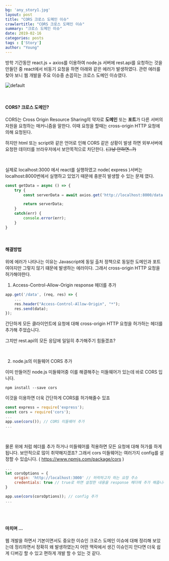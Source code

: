 ```yaml
---
bg: 'any_story1.jpg'
layout: post
title: "CORS 크로스 도메인 이슈"
crawlertitle: "CORS 크로스 도메인 이슈"
summary: "크로스 도메인 이슈"
date: 2019-02-16
categories: posts
tags : ['Story']
author: "Young"
---
```


 방학 기간동안 react.js + axios를 이용하여 node.js 서버에 rest.api를 요청하는 것을 만들던 중 react에서 비동기 요청을 하면 아래와 같은 에러가 발생하였다. 관련 에러를 찾아 보니 웹 개발을 주요 이슈중 손꼽히는  크로스 도메인 이슈였다.

![default](https://user-images.githubusercontent.com/38432821/52930297-3853d680-338b-11e9-91c8-d240d36cb87e.PNG)

<br/>

#### CORS? 크로스 도메인?

CORS는 Cross Origin Resource Sharing의 약자로 **도메인** 또는 **포트**가 다른 서버의 자원을 요청하는 매커니즘을 말한다. 이때 요청을 할때는 cross-origin HTTP 요청에 의해 요청된다.

하지만 html 또는 script와 같은 언어로 인해 CORS 같은 상황이 발생 하면 외부서버에 요청한 데이터를 브라우저에서 보안목적으로 차단한다. ~~(그냥 안하면...?)~~

<br/>

실제로 localhost:3000 에서 react를 실행하였고 node( express )서버는 localhost:8000번에서 실행하고 있었기 때문에 충분히 발생할 수 있는 문제 였다.

```javascript
const getData = async () => {
    try {
        const serverData = await axios.get('http://localhost:8000/data');

        return serverData;
    }    
    catch(err) {
        console.error(err);
    }
}
```

<br/>

#### 해결방법

위에 에러가 나타나는 이유는 Javascript에 동일 출처 정책으로 동일한 도메인과 포트여야지만 그렇지 않기 떄문에 발생하는 에러이다. 그래서 cross-origin HTTP 요청을 허가해야한다.



1. Access-Control-Allow-Origin response 헤더를 추가

```javascript
app.get('/data', (req, res) => {
    ...
    res.header("Access-Control-Allow-Origin", "*");
    res.send(data);
});
```

간단하게 모든 클라이언트에 요청에 대해 cross-origin HTTP 요청을 허가하는 헤더를 추가해 주었습니다.

그치만 rest.api의 모든 응답에 일일히 추가해주기 힘들겠죠?

<br/>

2. node.js의 미들웨어 CORS 추가

이미 만들어진 node.js 미들웨어중 이를 해결해주는 미들웨어가 있는데 바로 CORS 입니다.

```
npm install --save cors
```

이것을 이용하면 더욱 간단하게 CORS를 허가해줄수 있죠

```javascript
const express = require('express');
const cors = require('cors');
...
app.use(cors()); // CORS 미들웨어 추가
...
```

<br/>

물론 위에 처럼 헤더를 추가 하거나 미들웨어를 적용하면 모든 요청에 대해 허가를 하게 됩니다. 보안적으로 많이 취약해지겠죠? 그래서 cors 미들웨어는 여러가지 config를 설정할 수 있습니다. ( https://www.npmjs.com/package/cors )

```javascript
...
let corsOptions = {
    origin: 'http://localhost:3000' // 허락하고자 하는 요청 주소
    credentials: true // true로 하면 설정한 내용을 response 헤더에 추가 해줍니다.
} 

app.use(cors(corsOptions)); // config 추가
...
```

<br/><br/>

#### 마치며 ...

웹 개발을 하면서 기본이면서도 중요한 이슈인 크로스 도메인 이슈에 대해 정리해 보았는데 정리하면서 정확히 왜 발생하였는지 어떤 맥락에서 생긴 이슈인지 안다면 더욱 쉽게 디버깅 할 수 있고 편하게 개발 할 수 있는 것 같다.


